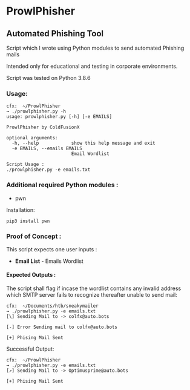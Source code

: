 # ProwlPhisher

## Automated Phishing Tool 

Script which I wrote using Python modules to send automated Phishing mails 

Intended only for educational and testing in corporate environments.

Script was tested on Python 3.8.6

### Usage:

```shell
cfx:  ~/ProwlPhisher
→ ./prowlphisher.py -h
usage: prowlphisher.py [-h] [-e EMAILS]

ProwlPhisher by ColdFusionX

optional arguments:
  -h, --help            show this help message and exit
  -e EMAILS, --emails EMAILS
                        Email Wordlist

Script Usage : 
./prowlphisher.py -e emails.txt
```

### Additional required Python modules :
- pwn

Installation:
```shell
pip3 install pwn
```

### Proof of Concept :

This script expects one user inputs :
- **Email List** - Emails Wordlist

#### Expected Outputs :

The script shall flag if incase the wordlist contains any invalid address which SMTP server fails to recognize thereafter unable to send mail:

```shell
cfx:  ~/Documents/htb/sneakymailer 
→ ./prowlphisher.py -e emails.txt 
[\] Sending Mail to -> colfx@auto.bots

[-] Error Sending mail to colfx@auto.bots

[+] Phising Mail Sent
```
Successful Output:

```shell
cfx:  ~/ProwlPhisher 
→ ./prowlphisher.py -e emails.txt 
[↗] Sending Mail to -> Optimusprime@auto.bots

[+] Phising Mail Sent
```
